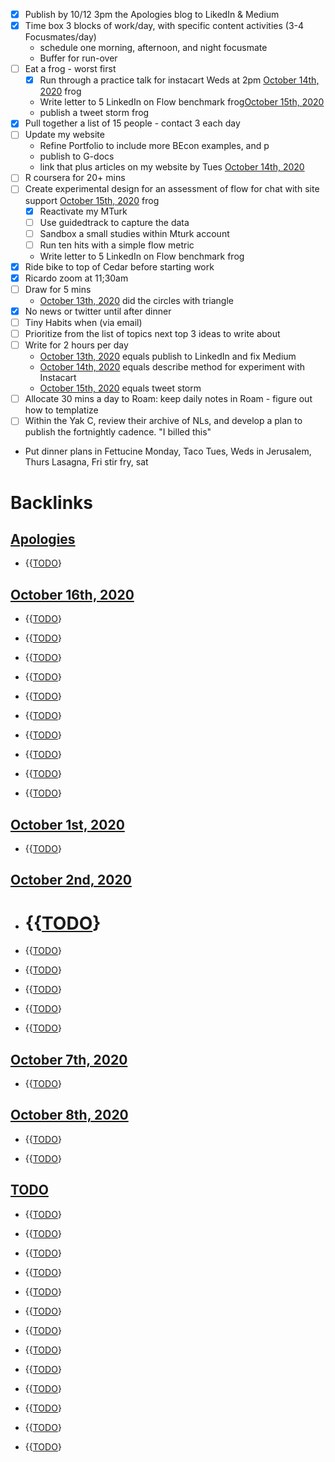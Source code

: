- [x] Publish by 10/12 3pm the Apologies blog to LikedIn & Medium
- [x] Time box 3 blocks of work/day, with specific content activities (3-4 Focusmates/day)
    - schedule one morning, afternoon, and night focusmate
    - Buffer for run-over
- [ ] Eat a frog - worst first 
    - [x] Run through a practice talk for instacart Weds at 2pm [October 14th, 2020](<October 14th, 2020.md>) frog
    - Write letter to 5 LinkedIn on Flow benchmark  frog[October 15th, 2020](<October 15th, 2020.md>)
    - publish a tweet storm frog
- [x] Pull together a list of 15 people - contact 3 each day
- [ ] Update my website 
    - Refine Portfolio to include more BEcon examples, and p
    - publish to G-docs 
    - link that plus articles on my website by Tues [October 14th, 2020](<October 14th, 2020.md>)
- [ ] R coursera for 20+ mins
- [ ] Create experimental design for an assessment of flow for chat with site support [October 15th, 2020](<October 15th, 2020.md>) frog
    - [x] Reactivate my MTurk
    - [ ] Use guidedtrack to capture the data
    - [ ] Sandbox a small studies within Mturk account
    - [ ] Run ten hits with a simple flow metric
    - Write letter to 5 LinkedIn on Flow benchmark  frog
- [x] Ride bike to top of Cedar before starting work
- [x] Ricardo zoom at 11;30am
- [ ] Draw for 5 mins 
    - [October 13th, 2020](<October 13th, 2020.md>) did the circles with triangle
- [x] No news or twitter until after dinner
- [ ] Tiny Habits when (via email) 
- [ ] Prioritize from the list of topics next top 3 ideas to write about
- [ ] Write for 2 hours per day
    - [October 13th, 2020](<October 13th, 2020.md>) equals publish to LinkedIn and fix Medium
    - [October 14th, 2020](<October 14th, 2020.md>) equals describe method for experiment with Instacart
    - [October 15th, 2020](<October 15th, 2020.md>) equals tweet storm
- [ ] Allocate 30 mins a day to Roam: keep daily notes in Roam - figure out how to templatize
- [ ] Within the Yak C, review their archive of NLs, and develop a plan to publish the fortnightly cadence. "I billed this"
- Put dinner plans in Fettucine Monday, Taco Tues,  Weds in Jerusalem, Thurs Lasagna, Fri stir fry, sat 

# Backlinks
## [Apologies](<Apologies.md>)
- {{[TODO](<TODO.md>)}

## [October 16th, 2020](<October 16th, 2020.md>)
- {{[TODO](<TODO.md>)}

- {{[TODO](<TODO.md>)}

- {{[TODO](<TODO.md>)}

- {{[TODO](<TODO.md>)}

- {{[TODO](<TODO.md>)}

- {{[TODO](<TODO.md>)}

- {{[TODO](<TODO.md>)}

- {{[TODO](<TODO.md>)}

- {{[TODO](<TODO.md>)}

- {{[TODO](<TODO.md>)}

## [October 1st, 2020](<October 1st, 2020.md>)
- {{[TODO](<TODO.md>)}

## [October 2nd, 2020](<October 2nd, 2020.md>)
- # {{[TODO](<TODO.md>)}

- {{[TODO](<TODO.md>)}

- {{[TODO](<TODO.md>)}

- {{[TODO](<TODO.md>)}

- {{[TODO](<TODO.md>)}

- {{[TODO](<TODO.md>)}

## [October 7th, 2020](<October 7th, 2020.md>)
- {{[TODO](<TODO.md>)}

## [October 8th, 2020](<October 8th, 2020.md>)
- {{[TODO](<TODO.md>)}

- {{[TODO](<TODO.md>)}

## [TODO](<TODO.md>)
- {{[TODO](<TODO.md>)}

- {{[TODO](<TODO.md>)}

- {{[TODO](<TODO.md>)}

- {{[TODO](<TODO.md>)}

- {{[TODO](<TODO.md>)}

- {{[TODO](<TODO.md>)}

- {{[TODO](<TODO.md>)}

- {{[TODO](<TODO.md>)}

- {{[TODO](<TODO.md>)}

- {{[TODO](<TODO.md>)}

- {{[TODO](<TODO.md>)}

- {{[TODO](<TODO.md>)}

- {{[TODO](<TODO.md>)}

